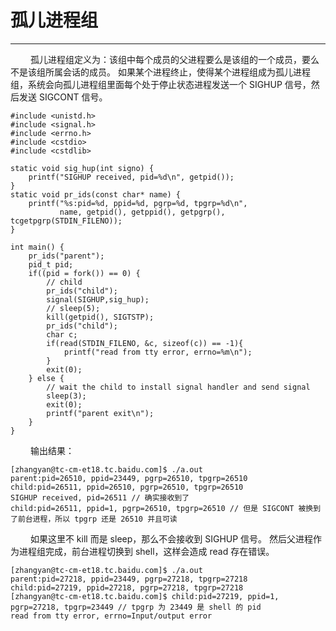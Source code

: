 # 孤儿进程组
***

&emsp;&emsp;
孤儿进程组定义为：该组中每个成员的父进程要么是该组的一个成员，要么不是该组所属会话的成员。
如果某个进程终止，使得某个进程组成为孤儿进程组，系统会向孤儿进程组里面每个处于停止状态进程发送一个 SIGHUP 信号，然后发送 SIGCONT 信号。

    #include <unistd.h>
    #include <signal.h>
    #include <errno.h>
    #include <cstdio>
    #include <cstdlib>
    
    static void sig_hup(int signo) {
        printf("SIGHUP received, pid=%d\n", getpid());
    }
    static void pr_ids(const char* name) {
        printf("%s:pid=%d, ppid=%d, pgrp=%d, tpgrp=%d\n",
               name, getpid(), getppid(), getpgrp(), tcgetpgrp(STDIN_FILENO));
    }
    
    int main() {
        pr_ids("parent");
        pid_t pid;
        if((pid = fork()) == 0) {
            // child
            pr_ids("child");
            signal(SIGHUP,sig_hup);
            // sleep(5);
            kill(getpid(), SIGTSTP);
            pr_ids("child");
            char c;
            if(read(STDIN_FILENO, &c, sizeof(c)) == -1){
                printf("read from tty error, errno=%m\n");
            }
            exit(0);
        } else {
            // wait the child to install signal handler and send signal
            sleep(3);
            exit(0);
            printf("parent exit\n");
        }
    }
    
&emsp;&emsp;
输出结果：
    
    [zhangyan@tc-cm-et18.tc.baidu.com]$ ./a.out
    parent:pid=26510, ppid=23449, pgrp=26510, tpgrp=26510
    child:pid=26511, ppid=26510, pgrp=26510, tpgrp=26510
    SIGHUP received, pid=26511 // 确实接收到了
    child:pid=26511, ppid=1, pgrp=26510, tpgrp=26510 // 但是 SIGCONT 被换到了前台进程，所以 tpgrp 还是 26510 并且可读

&emsp;&emsp;
如果这里不 kill 而是 sleep，那么不会接收到 SIGHUP 信号。
然后父进程作为进程组完成，前台进程切换到 shell，这样会造成 read 存在错误。

    [zhangyan@tc-cm-et18.tc.baidu.com]$ ./a.out
    parent:pid=27218, ppid=23449, pgrp=27218, tpgrp=27218
    child:pid=27219, ppid=27218, pgrp=27218, tpgrp=27218
    [zhangyan@tc-cm-et18.tc.baidu.com]$ child:pid=27219, ppid=1, pgrp=27218, tpgrp=23449 // tpgrp 为 23449 是 shell 的 pid
    read from tty error, errno=Input/output error
